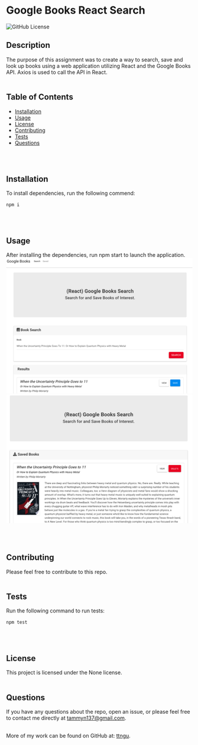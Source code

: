 # Google Books React Search
  ![GitHub License](https://img.shields.io/badge/License-None-blue)

  ## Description
  The purpose of this assignment was to create a way to search, save and look up books using a web application utilizing React and the Google Books API. Axios is used to call the API in React.
  <br>
  <br>

  ## Table of Contents
  * [Installation](#Installation)
  * [Usage](#Usage)
  * [License](#License)
  * [Contributing](#Contributing)
  * [Tests](#Tests)
  * [Questions](#Questions)
 <br>
 <br>

  ## Installation
  To install dependencies, run the following commend:
```
npm i
```

  <br>
  <br>

  ## Usage
  After installing the dependencies, run npm start to launch the application.
  <br>
  ![Alt Text](https://github.com/ttngu/GoogleBook/blob/main/assets/gbScreencap.png)
  ![Alt Text](https://github.com/ttngu/GoogleBook/blob/main/assets/gbScreencap2.png)
 
  <br>
  <br>

  ## Contributing 
  Please feel free to contribute to this repo.
  <br>
  <br>

  ## Tests
  Run the following command to run tests:
```
npm test
```

  <br>
  <br>

  ## License
  This project is licensed under the None license.
  <br>
  <br>

  ## Questions
  If you have any questions about the repo, open an issue, or please feel free to contact me directly at tammyn137@gmail.com. 
  <br>
  <br>
  
  More of my work can be found on GitHub at: [ttngu](https://github.com/ttngu/).